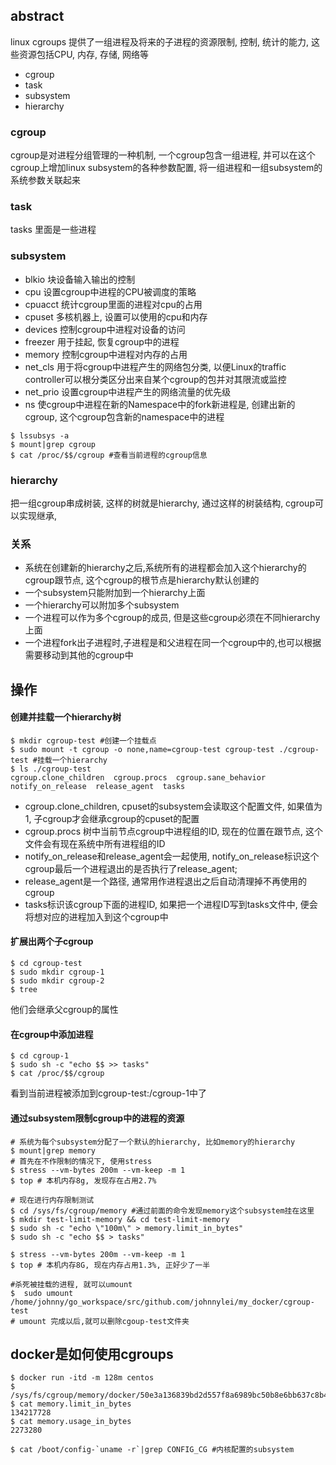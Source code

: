 ## abstract
linux cgroups 提供了一组进程及将来的子进程的资源限制, 控制, 统计的能力, 这些资源包括CPU, 内存, 存储, 网络等

- cgroup
- task
- subsystem
- hierarchy

### cgroup
cgroup是对进程分组管理的一种机制, 一个cgroup包含一组进程, 并可以在这个cgroup上增加linux subsystem的各种参数配置, 将一组进程和一组subsystem的系统参数关联起来

### task
tasks 里面是一些进程

### subsystem
- blkio 块设备输入输出的控制
- cpu 设置cgroup中进程的CPU被调度的策略
- cpuacct 统计cgroup里面的进程对cpu的占用
- cpuset 多核机器上, 设置可以使用的cpu和内存
- devices 控制cgroup中进程对设备的访问
- freezer 用于挂起, 恢复cgroup中的进程
- memory 控制cgroup中进程对内存的占用
- net_cls 用于将cgroup中进程产生的网络包分类, 以便Linux的traffic controller可以根分类区分出来自某个cgroup的包并对其限流或监控
- net_prio 设置cgroup中进程产生的网络流量的优先级
- ns 使cgroup中进程在新的Namespace中的fork新进程是, 创建出新的cgroup, 这个cgroup包含新的namespace中的进程

```
$ lssubsys -a
$ mount|grep cgroup
$ cat /proc/$$/cgroup #查看当前进程的cgroup信息
```
### hierarchy
把一组cgroup串成树装, 这样的树就是hierarchy, 通过这样的树装结构, cgroup可以实现继承,

### 关系
- 系统在创建新的hierarchy之后,系统所有的进程都会加入这个hierarchy的cgroup跟节点, 这个cgroup的根节点是hierarchy默认创建的
- 一个subsystem只能附加到一个hierarchy上面
- 一个hierarchy可以附加多个subsystem
- 一个进程可以作为多个cgroup的成员, 但是这些cgroup必须在不同hierarchy上面
- 一个进程fork出子进程时,子进程是和父进程在同一个cgroup中的,也可以根据需要移动到其他的cgroup中

## 操作
#### 创建并挂载一个hierarchy树
```
$ mkdir cgroup-test #创建一个挂载点
$ sudo mount -t cgroup -o none,name=cgroup-test cgroup-test ./cgroup-test #挂载一个hierarchy
$ ls ./cgroup-test
cgroup.clone_children  cgroup.procs  cgroup.sane_behavior  notify_on_release  release_agent  tasks
```

- cgroup.clone_children, cpuset的subsystem会读取这个配置文件, 如果值为1, 子cgroup才会继承cgroup的cpuset的配置
- cgroup.procs 树中当前节点cgroup中进程组的ID, 现在的位置在跟节点, 这个文件会有现在系统中所有进程组的ID
- notify_on_release和release_agent会一起使用, notify_on_release标识这个cgroup最后一个进程退出的是否执行了release_agent;
- release_agent是一个路径, 通常用作进程退出之后自动清理掉不再使用的cgroup
- tasks标识该cgroup下面的进程ID, 如果把一个进程ID写到tasks文件中, 便会将想对应的进程加入到这个cgroup中

#### 扩展出两个子cgroup
```
$ cd cgroup-test
$ sudo mkdir cgroup-1
$ sudo mkdir cgroup-2
$ tree
```

他们会继承父cgroup的属性

#### 在cgroup中添加进程
```
$ cd cgroup-1
$ sudo sh -c "echo $$ >> tasks"
$ cat /proc/$$/cgroup
```
看到当前进程被添加到cgroup-test:/cgroup-1中了

#### 通过subsystem限制cgroup中的进程的资源
```
# 系统为每个subsystem分配了一个默认的hierarchy, 比如memory的hierarchy
$ mount|grep memory
# 首先在不作限制的情况下, 使用stress
$ stress --vm-bytes 200m --vm-keep -m 1
$ top # 本机内存8g, 发现存在占用2.7%

# 现在进行内存限制测试
$ cd /sys/fs/cgroup/memory #通过前面的命令发现memory这个subsystem挂在这里
$ mkdir test-limit-memory && cd test-limit-memory
$ sudo sh -c "echo \"100m\" > memory.limit_in_bytes"
$ sudo sh -c "echo $$ > tasks"

$ stress --vm-bytes 200m --vm-keep -m 1
$ top # 本机内存8G, 现在内存占用1.3%, 正好少了一半

#杀死被挂载的进程, 就可以umount
$  sudo umount /home/johnny/go_workspace/src/github.com/johnnylei/my_docker/cgroup-test
# umount 完成以后,就可以删除cgoup-test文件夹
```

## docker是如何使用cgroups
```
$ docker run -itd -m 128m centos
$ /sys/fs/cgroup/memory/docker/50e3a136839bd2d557f8a6989bc50b8e6bb637c8b430d1eec51b5a7d018ae0b9
$ cat memory.limit_in_bytes
134217728
$ cat memory.usage_in_bytes
2273280
```

```cassandraql
$ cat /boot/config-`uname -r`|grep CONFIG_CG #内核配置的subsystem
```